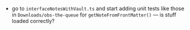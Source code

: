 - go to `interfaceNotesWithVault.ts` and start adding unit tests like those in `Downloads/obs-the-queue` for `getNoteFromFrontMatter()` — is stuff loaded correctly?